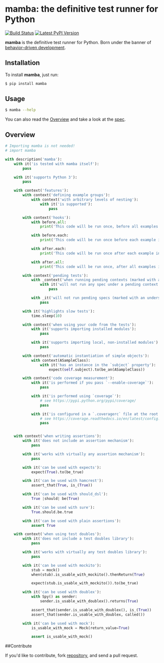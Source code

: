 # mamba: the definitive test runner for Python

[![Build Status](https://travis-ci.org/nestorsalceda/mamba.svg)](https://travis-ci.org/nestorsalceda/mamba)
[![Latest PyPI Version](https://img.shields.io/pypi/v/mamba.svg)](https://pypi.python.org/pypi/mamba)


**mamba** is the definitive test runner for Python. Born under the banner of [behavior-driven development](https://en.wikipedia.org/wiki/Behavior-driven_development).

## Installation

To install **mamba**, just run:

```sh
$ pip install mamba
```


## Usage

```sh
$ mamba --help
```

You can also read the [Overview](#overview) and take a look at the [spec](./spec).


## Overview

```python
# Importing mamba is not needed!
# import mamba

with description('mamba'):
    with it('is tested with mamba itself'):
        pass

    with it('supports Python 3'):
        pass

    with context('features'):
        with context('defining example groups'):
            with context('with arbitrary levels of nesting'):
                with it('is supported'):
                    pass

        with context('hooks'):
            with before.all:
                print('This code will be run once, before all examples in this group')

            with before.each:
                print('This code will be run once before each example in this group')

            with after.each:
                print('This code will be run once after each example in this group')

            with after.all:
                print('This code will be run once, after all examples in this group')

        with context('pending tests'):
            with _context('when running pending contexts (marked with an underscore)'):
                with it('will not run any spec under a pending context'):
                    pass

            with _it('will not run pending specs (marked with an underscore)'):
                pass

        with it('highlights slow tests'):
            time.sleep(10)

        with context('when using your code from the tests'):
            with it('supports importing installed modules'):
                pass

            with it('supports importing local, non-installed modules'):
                pass

        with context('automatic instantiation of simple objects'):
            with context(ASampleClass):
                with it('has an instance in the `subject` property'):
                    expect(self.subject).to(be_an(ASampleClass))

        with context('code coverage measurement'):
            with it('is performed if you pass `--enable-coverage`'):
                pass

            with it('is performed using `coverage`'):
                # see https://pypi.python.org/pypi/coverage/
                pass

            with it('is configured in a `.coveragerc` file at the root of your project'):
                # see https://coverage.readthedocs.io/en/latest/config.html
                pass


    with context('when writing assertions'):
        with it('does not include an assertion mechanism'):
            pass

        with it('works with virtually any assertion mechanism'):
            pass

        with it('can be used with expects'):
            expect(True).to(be_true)

        with it('can be used with hamcrest'):
            assert_that(True, is_(True))

        with it('can be used with should_dsl'):
            True |should| be(True)

        with it('can be used with sure'):
            True.should.be.true

        with it('can be used with plain assertions'):
            assert True

    with context('when using test doubles'):
        with it('does not include a test doubles library'):
            pass

        with it('works with virtually any test doubles library'):
            pass

        with it('can be used with mockito'):
            stub = mock()
            when(stub).is_usable_with_mockito().thenReturn(True)

            expect(stub.is_usable_with_mockito()).to(be_true)

        with it('can be used with doublex'):
            with Spy() as sender:
                sender.is_usable_with_doublex().returns(True)

            assert_that(sender.is_usable_with_doublex(), is_(True))
            assert_that(sender.is_usable_with_doublex, called())

        with it('can be used with mock'):
            is_usable_with_mock = Mock(return_value=True)

            assert is_usable_with_mock()
```


##Contribute

If you'd like to contribute, fork [repository](http://github.com/nestorsalceda/mamba), and send a pull request.
